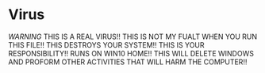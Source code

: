 # Virus
  *WARNING* 
THIS IS A REAL VIRUS!!
THIS IS NOT MY FUALT WHEN YOU RUN THIS FILE!!
THIS DESTROYS YOUR SYSTEM!!
THIS IS YOUR RESPONSIBILITY!!
RUNS ON WIN10 HOME!!
THIS WILL DELETE WINDOWS AND PROFORM OTHER ACTIVITIES THAT WILL HARM THE COMPUTER!!
